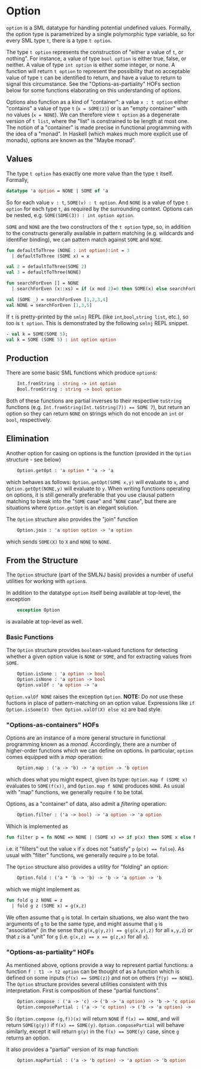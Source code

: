 # Option
`option` is a SML datatype for handling potential undefined values. Formally, the option type is parametrized by a single polymorphic type variable, so for every SML type `t`, there is a type `t option`. 

The type `t option` represents the construction of "either a value of `t`, or nothing". For instance, a value of type `bool option` is either true, false, or neither. A value of type `int option` is either some integer, or none. A function will return `t option` to represent the possibility that no acceptable value of type `t` can be identified to return, and have a value to return to signal this circumstance. See the "Options-as-partiality" HOFs section below for some functions elaborating on this understanding of options. 

Options also function as a kind of "container": a value `x : t option` either "contains" a value of type `t` (`x = SOME(z)`) or is an "empty container" with no values (`x = NONE`). We can therefore view `t option` as a degenerate version of `t list`, where the "list" is constrained to be length at most one. The notion of a "container" is made precise in functional programming with the idea of a "monad". In Haskell (which makes much more explicit use of monads), options are known as the "Maybe monad".

## Values
The type `t option` has exactly one more value than the type `t` itself. Formally,
```sml
datatype 'a option = NONE | SOME of 'a
```
So for each value `v : t`, `SOME(v) : t option`. And `NONE` is a value of type `t option` for each type `t`, as required by the surrounding context. Options can be nested, e.g. `SOME(SOME(3)) : int option option`.

`SOME` and `NONE` are the two constructors of the `t option` type, so, in addition to the constructs generally available in pattern matching (e.g. wildcards and identifier binding), we can pattern match against `SOME` and `NONE`.
```sml
fun defaultToThree (NONE : int option):int = 3
  | defaultToThree (SOME x) = x

val 2 = defaultToThree(SOME 2)
val 3 = defaultToThree(NONE)

fun searchForEven [] = NONE
  | searchForEven (x::xs) = if (x mod 2)=0 then SOME(x) else searchForEven xs

val (SOME _) = searchForEven [1,2,3,4]
val NONE = searchForEven [1,3,5]
```

If `t` is pretty-printed by the `smlnj` REPL (like `int`,`bool`,`string list`, etc.), so too is `t option`. This is demonstrated by the following `smlnj` REPL snippet.
```sml
- val k = SOME(SOME 5);
val k = SOME (SOME 5) : int option option
```

## Production
There are some basic SML functions which produce `option`s:
```sml
    Int.fromString : string -> int option
    Bool.fromString : string -> bool option
```
Both of these functions are partial inverses to their respective `toString` functions (e.g. `Int.fromString(Int.toString(7)) == SOME 7`), but return an option so they can return `NONE` on strings which do not encode an `int` or `bool`, respectively.

## Elimination
Another option for casing on options is the function (provided in the `Option` structure - see below)
```sml
    Option.getOpt : 'a option * 'a -> 'a
```
which behaves as follows: `Option.getOpt(SOME x,y)` will evaluate to `x`, and `Option.getOpt(NONE,y)` will evaluate to `y`. When writing functions operating on options, it is still generally preferable that you use clausal pattern matching to break into the "`SOME` case" and "`NONE` case", but there are situations where `Option.getOpt` is an elegant solution.

The `Option` structure also provides the "join" function
```sml
    Option.join : 'a option option -> 'a option
```
which sends `SOME(X)` to `X` and `NONE` to `NONE`. 

## From the Structure
The `Option` structure (part of the SMLNJ basis) provides a number of useful utilities for working with `option`s.

In addition to the datatype `option` itself being available at top-level, the exception
```sml
    exception Option
```
is available at top-level as well.

### Basic Functions

The `Option` structure provides `bool`ean-valued functions for detecting whether a given option value is `NONE` or `SOME`, and for extracting values from `SOME`.
```sml
    Option.isSome : 'a option -> bool
    Option.isNone : 'a option -> bool
    Option.valOf : 'a option -> 'a
```
`Option.valOf NONE` raises the exception `Option`. **NOTE:** Do _not_ use these fuctions in place of pattern-matching on an option value. Expressions like `if Option.isSome(X) then Option.valOf(X) else e2` are bad style.

### "Options-as-containers" HOFs

Options are an instance of a more general structure in functional programming known as a _monad_. Accordingly, there are a number of higher-order functions which we can define on options. In particular, `option` comes equipped with a _map_ operation:
```sml
    Option.map : ('a -> 'b) -> 'a option -> 'b option
```
which does what you might expect, given its type: `Option.map f (SOME x)` evaluates to `SOME(f(x))`, and `Option.map f NONE` produces `NONE`. As usual with "map" functions, we generally require `f` to be total.

Options, as a "container" of data, also admit a _filtering_ operation:
```sml
    Option.filter : ('a -> bool) -> 'a option -> 'a option
```
Which is implemented as
```sml
fun filter p = fn NONE => NONE | (SOME x) => if p(x) then SOME x else NONE
```
i.e. it "filters" out the value `x` if `x` does not "satisfy" `p` (`p(x) == false`). As usual with "filter" functions, we generally require `p` to be total.

The `Option` structure also provides a utility for "folding" an option:
```sml
    Option.fold : ('a * 'b -> 'b) -> 'b -> 'a option -> 'b
```
which we might implement as
```sml
fun fold g z NONE = z
  | fold g z (SOME x) = g(x,z)
```
We often assume that `g` is total. In certain situations, we also want the two arguments of `g` to be the same type, and might assume that `g` is "associative" (in the sense that `g(x,g(y,z)) == g(g(x,y),z)` for all `x,y,z`) or that `z` is a "unit" for `g` (i.e. `g(x,z) == x == g(z,x)` for all `x`).

### "Options-as-partiality" HOFs

As mentioned above, options provide a way to represent partial functions: a function `f : t1 -> t2 option` can be thought of as a function which is defined on some inputs (`f(x) == SOME(z)`) and not on others (`f(y) == NONE`). The `Option` structure provides several utilities consistent with this interpretation. First is composition of these "partial functions".
```sml
    Option.compose : ('a -> 'c) -> ('b -> 'a option) -> 'b -> 'c option
    Option.composePartial : ('a -> 'c option) -> ('b -> 'a option) -> 'b -> 'c option
```
So `(Option.compose (g,f))(x)` will return `NONE` if `f(x) == NONE`, and will return `SOME(g(y))` if `f(x) == SOME(y)`. `Option.composePartial` will behave similarly, except it will return `g(y)` in the `f(x) == SOME(y)` case, since `g` returns an option.

It also provides a "partial" version of its map function:
```sml
    Option.mapPartial : ('a -> 'b option) -> 'a option -> 'b option
```







